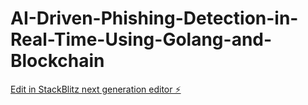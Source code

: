 # AI-Driven-Phishing-Detection-in-Real-Time-Using-Golang-and-Blockchain

[Edit in StackBlitz next generation editor ⚡️](https://stackblitz.com/~/github.com/gundasanjana08/AI-Driven-Phishing-Detection-in-Real-Time-Using-Golang-and-Blockchain)